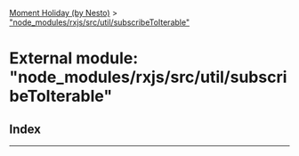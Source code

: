 [Moment Holiday (by Nesto)](../README.md) > ["node_modules/rxjs/src/util/subscribeToIterable"](../modules/_node_modules_rxjs_src_util_subscribetoiterable_.md)

# External module: "node_modules/rxjs/src/util/subscribeToIterable"

## Index

---

